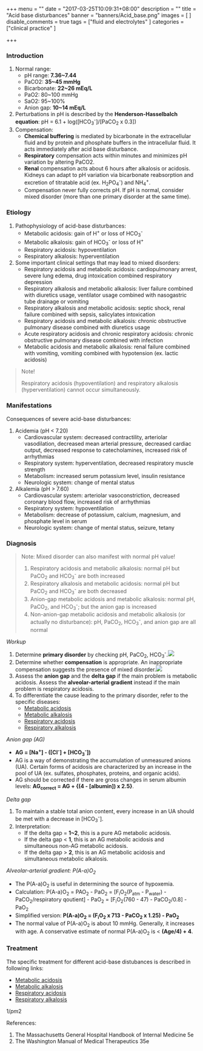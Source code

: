 +++
menu = ""
date = "2017-03-25T10:09:31+08:00"
description = ""
title = "Acid base disturbances"
banner = "banners/Acid_base.png"
images = [
]
disable_comments = true
tags = ["fluid and electrolytes"
]
categories = ["clinical practice"
]

+++
### Introduction
1. Normal range:
    - pH range: **7.36~7.44**
    - PaCO2: **35~45 mmHg**
    - Bicarbonate: **22~26 mEq/L**
    - PaO2: 80~100 mmHg
    - SaO2: 95~100%
    - Anion gap: **10~14 mEq/L**
2. Perturbations in pH is described by the **Henderson-Hasselbalch equation**: pH = 6.1 + log([HCO<sub>3</sub><sup>-</sup>]/[PaCO<sub>2</sub> x 0.3])
3. Compensation:
    - **Chemical buffering** is mediated by bicarbonate in the extracellular fluid and by protein and phosphate buffers in the intracellular fluid. It acts immediately after acid base disturbance.
    - **Respiratory** compensation acts within minutes and minimizes pH variation by altering PaCO2.
    - **Renal** compensation acts about 6 hours after alkalosis or acidosis. Kidneys can adapt to pH variation via bicarbonate reabsorption and excretion of titratable acid (ex. H<sub>2</sub>PO<sub>4</sub><sup>-</sup>) and NH<sub>4</sub><sup>+</sup>.
    - Compensation never fully corrects pH. If pH is normal, consider mixed disorder (more than one primary disorder at the same time).

<!--more-->
### Etiology
1. Pathophysiology of acid-base disturbances:
    - Metabolic acidosis: gain of H<sup>+</sup> or loss of HCO<sub>3</sub><sup>-</sup>
    - Metabolic alkalosis: gain of HCO<sub>3</sub><sup>-</sup> or loss of H<sup>+</sup>
    - Respiratory acidosis: hypoventilation
    - Respiratory alkalosis: hyperventilation
2. Some important clinical settings that may lead to mixed disorders:
    - Respiratory acidosis and metabolic acidosis: cardiopulmonary arrest, severe lung edema, drug intoxication combined respiratory depression
    - Respiratory alkalosis and metabolic alkalosis: liver failure combined with diuretics usage, ventilator usage combined with nasogastric tube drainage or vomiting
    - Respiratory alkalosis and metabolic acidosis: septic shock, renal failure combined with sepsis, salicylates intoxication
    - Respiratory acidosis and metabolic alkalosis: chronic obstructive pulmonary disease combined with diuretics usage
    - Acute respiratory acidosis and chronic respiratory acidosis: chronic obstructive pulmonary disease combined with infection
    - Metabolic acidosis and metabolic alkalosis: renal failure combined with vomiting, vomiting combined with hypotension (ex. lactic acidosis)

> Note!
> 
> Respiratory acidosis (hypoventilation) and respiratory alkalosis (hyperventilation) cannot occur simultaneously.

### Manifestations
Consequences of severe acid-base disturbances:

1. Acidemia (pH < 7.20)
    - Cardiovascular system: decreased contractility, arteriolar vasodilation, decreased mean arterial pressure, decreased cardiac output, decreased response to catecholamines, increased risk of arrhythmias
    - Respiratory system: hyperventilation, decreased respiratory muscle strength
    - Metabolism: increased serum potassium level, insulin resistance
    - Neurologic system: change of mental status
2. Alkalemia (pH > 7.60)
    - Cardiovascular system: arteriolar vasoconstriction, decreased coronary blood flow, increased risk of arrhythmias
    - Respiratory system: hypoventilation
    - Metabolism: decrease of potassium, calcium, magnesium, and phosphate level in serum
    - Neurologic system: change of mental status, seizure, tetany

### Diagnosis
> Note: Mixed disorder can also manifest with normal pH value!
> 
> 1. Respiratory acidosis and metabolic alkalosis: normal pH but PaCO<sub>2</sub> and HCO<sub>3</sub><sup>-</sup> are both increased
> 2. Respiratory alkalosis and metabolic acidosis: normal pH but PaCO<sub>2</sub> and HCO<sub>3</sub><sup>-</sup> are both decreased
> 3. Anion-gap metabolic acidosis and metabolic alkalosis: normal pH, PaCO<sub>2</sub>, and HCO<sub>3</sub><sup>-</sup>; but the anion gap is increased
> 4. Non-anion-gap metabolic acidosis and metabolic alkalosis (or actually no disturbance): pH, PaCO<sub>2</sub>, HCO<sub>3</sub><sup>-</sup>, and anion gap are all normal

_Workup_

1. Determine **primary disorder** by checking pH, PaCO<sub>2</sub>, HCO<sub>3</sub><sup>-</sup>.![](/img/Acid_base_1.png)
2. Determine whether **compensation** is appropriate. An inappropriate compensation suggests the presence of mixed disorder.![](/img/Acid_base_2.png)
3. Assess the **anion gap** and the **delta gap** if the main problem is metabolic acidosis. Assess the **alveolar-arterial gradient** instead if the main problem is respiratory acidosis.
4. To differentiate the cause leading to the primary disorder, refer to the specific diseases:
    - [Metabolic acidosis]()
    - [Metabolic alkalosis]()
    - [Respiratory acidosis]()
    - [Respiratory alkalosis]()

_Anion gap (AG)_

- **AG = [Na<sup>+</sup>] - ([Cl<sup>-</sup>] + [HCO<sub>3</sub><sup>-</sup>])**
- AG is a way of demonstrating the accumulation of unmeasured anions (UA). Certain forms of acidosis are characterized by an increase in the pool of UA (ex. sulfates, phosphates, proteins, and organic acids).
- AG should be corrected if there are gross changes in serum albumin levels: **AG<sub>correct</sub> = AG + {(4 - [albumin]) x 2.5}**.

_Delta gap_

1. To maintain a stable total anion content, every increase in an UA should be met with a decrease in [HCO<sub>3</sub><sup>-</sup>].
2. Interpretation:
    - If the delta gap = **1~2**, this is a pure AG metabolic acidosis.
    - If the delta gap < **1**, this is an AG metabolic acidosis and simultaneous non-AG metabolic acidosis.
    - If the delta gap > **2**, this is an AG metabolic acidosis and simultaneous metabolic alkalosis.

_Alveolar-arterial gradient: P(A-a)O<sub>2</sub>_

- The P(A-a)O<sub>2</sub> is useful in determining the source of hypoxemia.
- Calculation: P(A-a)O<sub>2</sub> = PAO<sub>2</sub> - PaO<sub>2</sub> = [F<sub>i</sub>O<sub>2</sub>(P<sub>atm</sub> - P<sub>water</sub>) - PaCO<sub>2</sub>/respiratory qoutient] - PaO<sub>2</sub> = [F<sub>i</sub>O<sub>2</sub>(760 - 47) - PaCO<sub>2</sub>/0.8] - PaO<sub>2</sub>
- Simplified version: **P(A-a)O<sub>2</sub> = (F<sub>i</sub>O<sub>2</sub> x 713 - PaCO<sub>2</sub> x 1.25) - PaO<sub>2</sub>**
- The normal value of P(A-a)O<sub>2</sub> is about 10 mmHg. Generally, it increases with age. A conservative estimate of normal P(A-a)O<sub>2</sub> is < **(Age/4) + 4**.

### Treatment
The specific treatment for different acid-base distubances is described in following links:

- [Metabolic acidosis]()
- [Metabolic alkalosis]()
- [Respiratory acidosis]()
- [Respiratory alkalosis]()

1$/pm$2

References:

1. The Massachusetts General Hospital Handbook of Internal Medicine 5e
2. The Washington Manual of Medical Therapeutics 35e
